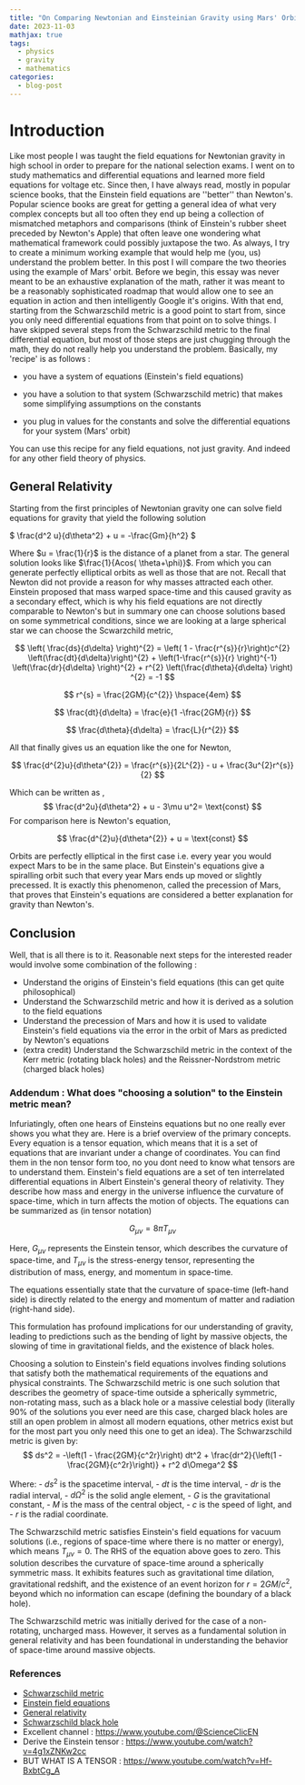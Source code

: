 ```yaml
---
title: "On Comparing Newtonian and Einsteinian Gravity using Mars' Orbit"
date: 2023-11-03
mathjax: true
tags:
  - physics
  - gravity
  - mathematics
categories:
  - blog-post
---
```


# Introduction

Like most people I was taught the field equations for Newtonian gravity in high school in order to prepare for the national selection exams. I went on to study mathematics and differential equations and learned more field equations for voltage etc. Since then, I have always read, mostly in popular science books, that the Einstein field equations are ''better'' than Newton's. Popular science books are great for getting a general idea of what very complex concepts but all too often they end up being a collection of mismatched metaphors and comparisons (think of Einstein's rubber sheet preceded by Newton's Apple) that often leave one wondering what mathematical framework could possibly juxtapose the two. As always, I try to create a minimum working example that would help me (you, us) understand the problem better. In this post I will compare the two theories using the example of Mars' orbit.
Before we begin, this essay was never meant to be an exhaustive explanation of the math, rather it was meant to be a reasonably sophisticated roadmap that would allow one to see an equation in action and then intelligently Google it's origins. With that end, starting from the Schwarzschild metric is a good point to start from, since you only need differential equations from that point on to solve things. I have skipped several steps from the Schwarzschild metric to the final differential equation, but most of those steps are just chugging through the math, they do not really help you understand the problem. Basically, my 'recipe' is as follows :

* you have a system of equations (Einstein's field equations)

* you have a solution to that system (Schwarzschild metric) that makes some simplifying assumptions on the constants

* you plug in values for the constants and solve the differential equations for your system (Mars' orbit)

You can use this recipe for any field equations, not just gravity. And indeed for any other field theory of physics.

## General Relativity

Starting from the first principles of Newtonian gravity one can solve field equations for gravity that yield the following solution

$ \frac{d^2 u}{d\theta^2} + u = -\frac{Gm}{h^2} $

Where $u = \frac{1}{r}$ is the distance of a planet from a star. The general solution looks like $\frac{1}{Acos(
\theta+\phi)}$. From which you can generate perfectly elliptical orbits as well as those that are not. Recall that Newton did not provide a reason for why masses attracted each other. Einstein proposed that mass warped space-time and this caused gravity as a secondary effect, which is why his field equations are not directly comparable to Newton's but in summary one can choose solutions based on some symmetrical conditions, since we are looking at a large spherical star we can choose the Scwarzchild metric,

$$ \left( \frac{ds}{d\delta} \right)^{2} = \left( 1 - \frac{r^{s}}{r}\right)c^{2} \left(\frac{dt}{d\delta}\right)^{2} + \left(1-\frac{r^{s}}{r} \right)^{-1} \left(\frac{dr}{d\delta} \right)^{2} + r^{2} \left(\frac{d\theta}{d\delta} \right)
^{2} = -1 $$

$$ r^{s} = \frac{2GM}{c^{2}} \hspace{4em} $$

$$ \frac{dt}{d\delta} = \frac{e}{1 -\frac{2GM}{r}} $$

$$ \frac{d\theta}{d\delta} = \frac{L}{r^{2}} $$

All that finally gives us an equation like the one for Newton,

$$ \frac{d^{2}u}{d\theta^{2}} = \frac{r^{s}}{2L^{2}} - u + \frac{3u^{2}r^{s}}{2} $$

Which can be written as , $$ \frac{d^2u}{d\theta^2} + u - 3\mu u^2= \text{const} $$ For comparison here is Newton's equation,

$$ \frac{d^{2}u}{d\theta^{2}} + u = \text{const} $$

Orbits are perfectly elliptical in the first case i.e. every year you would expect Mars to be in the same place. But Einstein's equations give a spiralling orbit such that every year Mars ends up moved or slightly precessed. It is exactly this phenomenon, called the precession of Mars, that proves that Einstein's equations are considered a better explanation for gravity than Newton's.

## Conclusion

Well, that is all there is to it. Reasonable next steps for the interested reader would involve some combination of the following :

* Understand the origins of Einstein's field equations (this can get quite philosophical)
* Understand the Schwarzschild metric and how it is derived as a solution to the field equations
* Understand the precession of Mars and how it is used to validate Einstein's field equations via the error in the orbit of Mars as predicted by Newton's equations
* (extra credit) Understand the Schwarzschild metric in the context of the Kerr metric (rotating black holes) and the Reissner-Nordstrom metric (charged black holes)

### Addendum : What does "choosing a solution" to the Einstein metric mean?

Infuriatingly, often one hears of Einsteins equations but no one really ever shows you what they are. Here is a brief overview of the primary concepts. Every equation is a tensor equation, which means that it is a set of equations that are invariant under a change of coordinates. You can find them in the non tensor form too, no you dont need to know what tensors are to understand them. Einstein's field equations are a set of ten interrelated differential equations in Albert Einstein's general theory of relativity. They describe how mass and energy in the universe influence the curvature of space-time, which in turn affects the motion of objects. The equations can be summarized as (in tensor notation)

$$ G_{\mu\nu} = 8\pi T_{\mu\nu} $$

Here, $G_{\mu\nu}$ represents the Einstein tensor, which describes the curvature of space-time, and $T_{\mu\nu}$ is the stress-energy tensor, representing the distribution of mass, energy, and momentum in space-time.

The equations essentially state that the curvature of space-time
(left-hand side) is directly related to the energy and momentum of matter and radiation (right-hand side).

This formulation has profound implications for our understanding of gravity, leading to predictions such as the bending of light by massive objects, the slowing of time in gravitational fields, and the existence of black holes.

Choosing a solution to Einstein's field equations involves finding solutions that satisfy both the mathematical requirements of the equations and physical constraints. The Schwarzschild metric is one such solution that describes the geometry of space-time outside a spherically symmetric, non-rotating mass, such as a black hole or a massive celestial body (literally 90% of the solutions you ever need are this case, charged black holes are still an open problem in almost all modern equations, other metrics exist but for the most part you only need this one to get an idea). The Schwarzschild metric is given by:
$$ ds^2 = -\left(1 - \frac{2GM}{c^2r}\right) dt^2 + \frac{dr^2}{\left(1 - \frac{2GM}{c^2r}\right)} + r^2 d\Omega^2 $$

Where: - $ds^2$ is the spacetime interval, - $dt$ is the time interval, - $dr$ is the radial interval, - $d\Omega^2$ is the solid angle element, - $G$ is the gravitational constant, - $M$ is the mass of the central object, - $c$ is the speed of light, and - $r$ is the radial coordinate.

The Schwarzschild metric satisfies Einstein's field equations for vacuum solutions (i.e., regions of space-time where there is no matter or energy), which means $T_{\mu\nu} = 0$. The RHS of the equation above goes to zero. This solution describes the curvature of space-time around a spherically symmetric mass. It exhibits features such as gravitational time dilation, gravitational redshift, and the existence of an event horizon for $r = 2GM/c^2$, beyond which no information can escape (defining the boundary of a black hole).

The Schwarzschild metric was initially derived for the case of a non-rotating, uncharged mass. However, it serves as a fundamental solution in general relativity and has been foundational in understanding the behavior of space-time around massive objects.

### References

* [Schwarzschild metric](https://en.wikipedia.org/wiki/Schwarzschild_metric)
* [Einstein field equations](https://en.wikipedia.org/wiki/Einstein_field_equations)
* [General relativity](https://en.wikipedia.org/wiki/General_relativity)
* [Schwarzschild black hole](https://en.wikipedia.org/wiki/Schwarzschild_black_hole)
* Excellent channel : https://www.youtube.com/@ScienceClicEN
* Derive the Einstein tensor : https://www.youtube.com/watch?v=4g1xZNKw2cc
* BUT WHAT IS A TENSOR : https://www.youtube.com/watch?v=Hf-BxbtCg_A